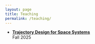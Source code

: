 ```yaml
---
layout: page
title: Teaching
permalink: /teaching/
---
```


- **[Trajectory Design for Space Systems](http://jhu-acel.github.io/trajdesign/)**  
  Fall 2025